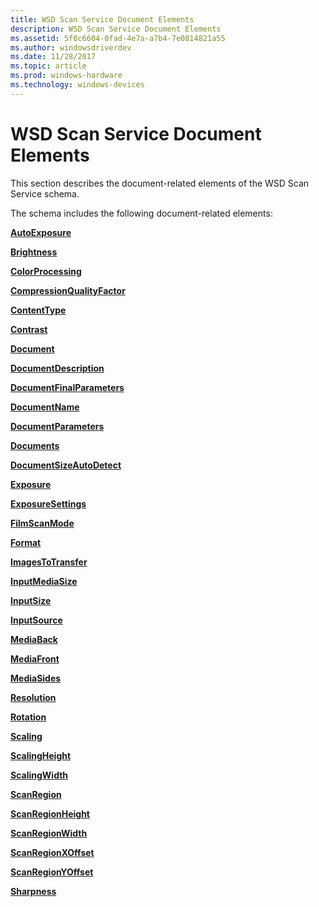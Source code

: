 ```yaml
---
title: WSD Scan Service Document Elements
description: WSD Scan Service Document Elements
ms.assetid: 5f0c6604-0fad-4e7a-a7b4-7e0814821a55
ms.author: windowsdriverdev
ms.date: 11/28/2017
ms.topic: article
ms.prod: windows-hardware
ms.technology: windows-devices
---
```


# WSD Scan Service Document Elements


This section describes the document-related elements of the WSD Scan Service schema.

The schema includes the following document-related elements:

[**AutoExposure**](autoexposure.md)

[**Brightness**](brightness.md)

[**ColorProcessing**](colorprocessing.md)

[**CompressionQualityFactor**](compressionqualityfactor.md)

[**ContentType**](contenttype.md)

[**Contrast**](contrast.md)

[**Document**](document.md)

[**DocumentDescription**](documentdescription.md)

[**DocumentFinalParameters**](documentfinalparameters.md)

[**DocumentName**](documentname.md)

[**DocumentParameters**](documentparameters.md)

[**Documents**](documents.md)

[**DocumentSizeAutoDetect**](documentsizeautodetect.md)

[**Exposure**](exposure.md)

[**ExposureSettings**](exposuresettings.md)

[**FilmScanMode**](filmscanmode.md)

[**Format**](format.md)

[**ImagesToTransfer**](imagestotransfer.md)

[**InputMediaSize**](inputmediasize.md)

[**InputSize**](inputsize.md)

[**InputSource**](inputsource.md)

[**MediaBack**](mediaback.md)

[**MediaFront**](mediafront.md)

[**MediaSides**](mediasides.md)

[**Resolution**](resolution.md)

[**Rotation**](rotation.md)

[**Scaling**](scaling.md)

[**ScalingHeight**](scalingheight.md)

[**ScalingWidth**](scalingwidth.md)

[**ScanRegion**](scanregion.md)

[**ScanRegionHeight**](scanregionheight.md)

[**ScanRegionWidth**](scanregionwidth.md)

[**ScanRegionXOffset**](scanregionxoffset.md)

[**ScanRegionYOffset**](scanregionyoffset.md)

[**Sharpness**](sharpness.md)

 

 





